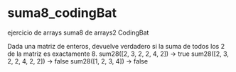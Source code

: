 # suma8_codingBat
ejercicio de arrays suma8 de arrays2 CodingBat

Dada una matriz de enteros, devuelve verdadero si la suma de todos los 2 de la matriz es exactamente 8.
sum28([2, 3, 2, 2, 4, 2]) → true
sum28([2, 3, 2, 2, 4, 2, 2]) → false
sum28([1, 2, 3, 4]) → false

